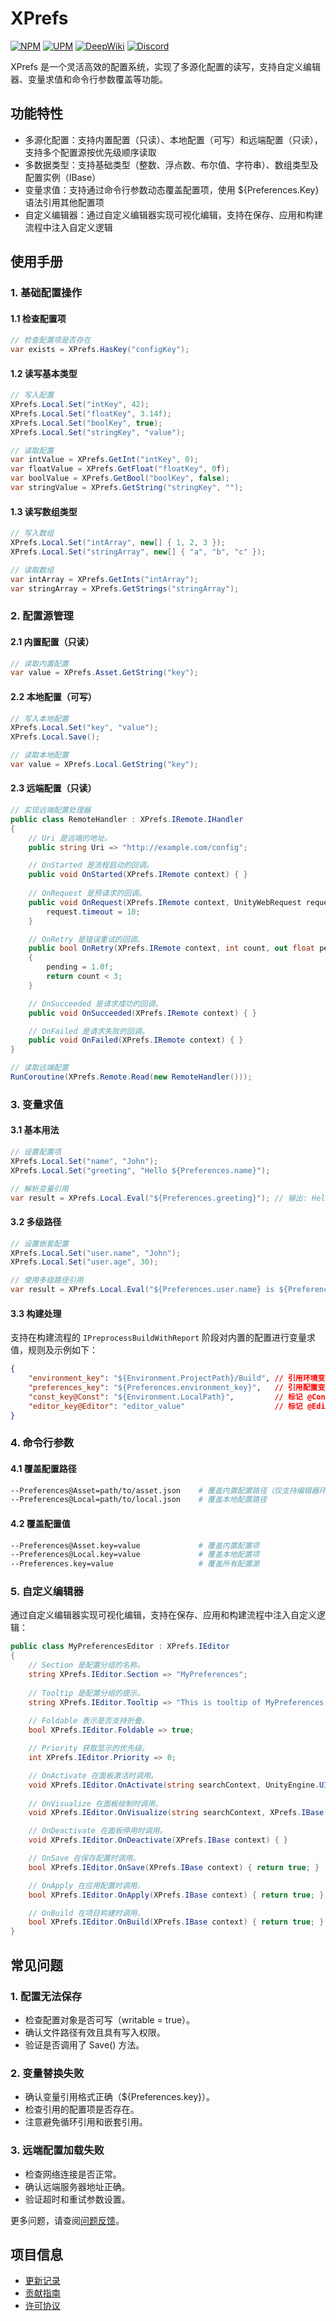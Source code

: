 # XPrefs

[![NPM](https://img.shields.io/npm/v/io.eframework.unity.utility?label=NPM&logo=npm)](https://www.npmjs.com/package/io.eframework.unity.utility)
[![UPM](https://img.shields.io/npm/v/io.eframework.unity.utility?label=UPM&logo=unity&registry_uri=https://package.openupm.com)](https://openupm.com/packages/io.eframework.unity.utility)
[![DeepWiki](https://img.shields.io/badge/DeepWiki-Explore-blue)](https://deepwiki.com/eframework-io/Unity.Utility)
[![Discord](https://img.shields.io/discord/1422114598835851286?label=Discord&logo=discord)](https://discord.gg/XMPx2wXSz3)

XPrefs 是一个灵活高效的配置系统，实现了多源化配置的读写，支持自定义编辑器、变量求值和命令行参数覆盖等功能。

## 功能特性

- 多源化配置：支持内置配置（只读）、本地配置（可写）和远端配置（只读），支持多个配置源按优先级顺序读取
- 多数据类型：支持基础类型（整数、浮点数、布尔值、字符串）、数组类型及配置实例（IBase）
- 变量求值：支持通过命令行参数动态覆盖配置项，使用 ${Preferences.Key} 语法引用其他配置项
- 自定义编辑器：通过自定义编辑器实现可视化编辑，支持在保存、应用和构建流程中注入自定义逻辑

## 使用手册

### 1. 基础配置操作

#### 1.1 检查配置项
```csharp
// 检查配置项是否存在
var exists = XPrefs.HasKey("configKey");
```

#### 1.2 读写基本类型
```csharp
// 写入配置
XPrefs.Local.Set("intKey", 42);
XPrefs.Local.Set("floatKey", 3.14f);
XPrefs.Local.Set("boolKey", true);
XPrefs.Local.Set("stringKey", "value");

// 读取配置
var intValue = XPrefs.GetInt("intKey", 0);
var floatValue = XPrefs.GetFloat("floatKey", 0f);
var boolValue = XPrefs.GetBool("boolKey", false);
var stringValue = XPrefs.GetString("stringKey", "");
```

#### 1.3 读写数组类型
```csharp
// 写入数组
XPrefs.Local.Set("intArray", new[] { 1, 2, 3 });
XPrefs.Local.Set("stringArray", new[] { "a", "b", "c" });

// 读取数组
var intArray = XPrefs.GetInts("intArray");
var stringArray = XPrefs.GetStrings("stringArray");
```

### 2. 配置源管理

#### 2.1 内置配置（只读）
```csharp
// 读取内置配置
var value = XPrefs.Asset.GetString("key");
```

#### 2.2 本地配置（可写）
```csharp
// 写入本地配置
XPrefs.Local.Set("key", "value");
XPrefs.Local.Save();

// 读取本地配置
var value = XPrefs.Local.GetString("key");
```

#### 2.3 远端配置（只读）
```csharp
// 实现远端配置处理器
public class RemoteHandler : XPrefs.IRemote.IHandler
{
    // Uri 是远端的地址。
    public string Uri => "http://example.com/config";

    // OnStarted 是流程启动的回调。
    public void OnStarted(XPrefs.IRemote context) { }
    
    // OnRequest 是预请求的回调。
    public void OnRequest(XPrefs.IRemote context, UnityWebRequest request) { 
        request.timeout = 10;
    }

    // OnRetry 是错误重试的回调。
    public bool OnRetry(XPrefs.IRemote context, int count, out float pending)
    {
        pending = 1.0f;
        return count < 3;
    }

    // OnSucceeded 是请求成功的回调。
    public void OnSucceeded(XPrefs.IRemote context) { }

    // OnFailed 是请求失败的回调。
    public void OnFailed(XPrefs.IRemote context) { }
}

// 读取远端配置
RunCoroutine(XPrefs.Remote.Read(new RemoteHandler()));
```

### 3. 变量求值

#### 3.1 基本用法
```csharp
// 设置配置项
XPrefs.Local.Set("name", "John");
XPrefs.Local.Set("greeting", "Hello ${Preferences.name}");

// 解析变量引用
var result = XPrefs.Local.Eval("${Preferences.greeting}"); // 输出: Hello John
```

#### 3.2 多级路径
```csharp
// 设置嵌套配置
XPrefs.Local.Set("user.name", "John");
XPrefs.Local.Set("user.age", 30);

// 使用多级路径引用
var result = XPrefs.Local.Eval("${Preferences.user.name} is ${Preferences.user.age}");
```

#### 3.3 构建处理

支持在构建流程的 `IPreprocessBuildWithReport` 阶段对内置的配置进行变量求值，规则及示例如下：

```json
{
    "environment_key": "${Environment.ProjectPath}/Build", // 引用环境变量会被求值
    "preferences_key": "${Preferences.environment_key}",   // 引用配置变量会被求值
    "const_key@Const": "${Environment.LocalPath}",         // 标记 @Const 的值不会被求值
    "editor_key@Editor": "editor_value"                    // 标记 @Editor 的配置会被移除
}
```

### 4. 命令行参数

#### 4.1 覆盖配置路径
```bash
--Preferences@Asset=path/to/asset.json    # 覆盖内置配置路径（仅支持编辑器环境）
--Preferences@Local=path/to/local.json    # 覆盖本地配置路径
```

#### 4.2 覆盖配置值
```bash
--Preferences@Asset.key=value             # 覆盖内置配置项
--Preferences@Local.key=value             # 覆盖本地配置项
--Preferences.key=value                   # 覆盖所有配置源
```

### 5. 自定义编辑器

通过自定义编辑器实现可视化编辑，支持在保存、应用和构建流程中注入自定义逻辑：

```csharp
public class MyPreferencesEditor : XPrefs.IEditor
{
    // Section 是配置分组的名称。
    string XPrefs.IEditor.Section => "MyPreferences";
    
    // Tooltip 是配置分组的提示。
    string XPrefs.IEditor.Tooltip => "This is tooltip of MyPreferences.";
    
    // Foldable 表示是否支持折叠。
    bool XPrefs.IEditor.Foldable => true;

    // Priority 获取显示的优先级。
    int XPrefs.IEditor.Priority => 0;

    // OnActivate 在面板激活时调用。
    void XPrefs.IEditor.OnActivate(string searchContext, UnityEngine.UIElements.VisualElement rootElement, XPrefs.IBase context) { }
    
    // OnVisualize 在面板绘制时调用。
    void XPrefs.IEditor.OnVisualize(string searchContext, XPrefs.IBase context) { }

    // OnDeactivate 在面板停用时调用。
    void XPrefs.IEditor.OnDeactivate(XPrefs.IBase context) { }

    // OnSave 在保存配置时调用。
    bool XPrefs.IEditor.OnSave(XPrefs.IBase context) { return true; }

    // OnApply 在应用配置时调用。
    bool XPrefs.IEditor.OnApply(XPrefs.IBase context) { return true; }

    // OnBuild 在项目构建时调用。
    bool XPrefs.IEditor.OnBuild(XPrefs.IBase context) { return true; }
}
```

## 常见问题

### 1. 配置无法保存
- 检查配置对象是否可写（writable = true）。
- 确认文件路径有效且具有写入权限。
- 验证是否调用了 Save() 方法。

### 2. 变量替换失败
- 确认变量引用格式正确（${Preferences.key}）。
- 检查引用的配置项是否存在。
- 注意避免循环引用和嵌套引用。

### 3. 远端配置加载失败
- 检查网络连接是否正常。
- 确认远端服务器地址正确。
- 验证超时和重试参数设置。

更多问题，请查阅[问题反馈](../CONTRIBUTING.md#问题反馈)。

## 项目信息

- [更新记录](../CHANGELOG.md)
- [贡献指南](../CONTRIBUTING.md)
- [许可协议](../LICENSE.md)